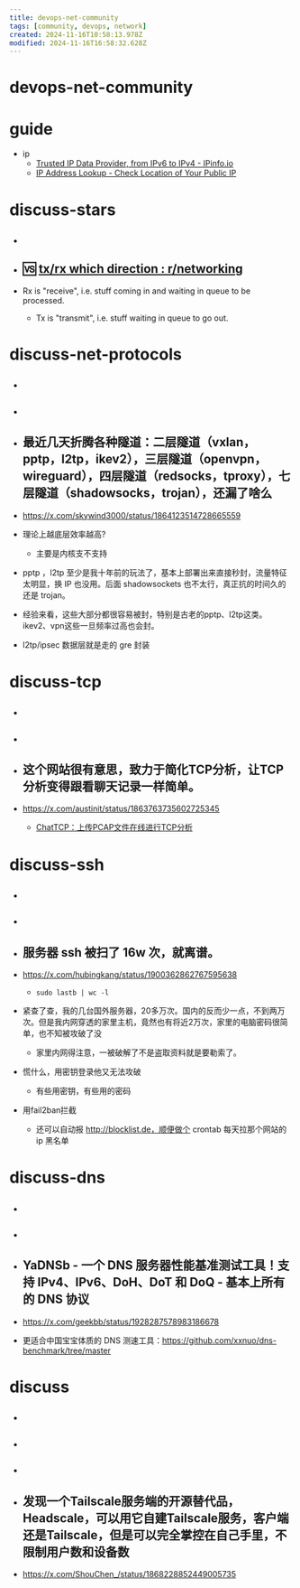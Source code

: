 ```yaml
---
title: devops-net-community
tags: [community, devops, network]
created: 2024-11-16T10:58:13.978Z
modified: 2024-11-16T16:58:32.628Z
---
```


# devops-net-community

# guide

- ip
  - [Trusted IP Data Provider, from IPv6 to IPv4 - IPinfo.io](https://ipinfo.io/)
  - [IP Address Lookup - Check Location of Your Public IP](https://iplocation.io/ip/103.72.147.240)
# discuss-stars
- ## 

- ## 🆚 [tx/rx which direction : r/networking](https://www.reddit.com/r/networking/comments/6muphz/txrx_which_direction/)
- Rx is "receive", i.e. stuff coming in and waiting in queue to be processed.
  - Tx is "transmit", i.e. stuff waiting in queue to go out.

# discuss-net-protocols
- ## 

- ## 

- ## 最近几天折腾各种隧道：二层隧道（vxlan，pptp，l2tp，ikev2），三层隧道（openvpn，wireguard），四层隧道（redsocks，tproxy），七层隧道（shadowsocks，trojan），还漏了啥么
- https://x.com/skywind3000/status/1864123514728665559
- 理论上越底层效率越高?
  - 主要是内核支不支持

- pptp ，l2tp 至少是我十年前的玩法了，基本上部署出来直接秒封，流量特征太明显，换 IP 也没用。后面 shadowsockets 也不太行，真正抗的时间久的还是 trojan。
- 经验来看，这些大部分都很容易被封，特别是古老的pptp、l2tp这类。ikev2、vpn这些一旦频率过高也会封。

- l2tp/ipsec 数据层就是走的 gre 封装
# discuss-tcp
- ## 

- ## 

- ## 这个网站很有意思，致力于简化TCP分析，让TCP分析变得跟看聊天记录一样简单。
- https://x.com/austinit/status/1863763735602725345
  - [ChatTCP：上传PCAP文件在线进行TCP分析](https://online.chattcp.com/zh)

# discuss-ssh
- ## 

- ## 

- ## 服务器 ssh 被扫了 16w 次，就离谱。
- https://x.com/hubingkang/status/1900362862767595638
  - `sudo lastb | wc -l`

- 紧查了查，我的几台国外服务器，20多万次。国内的反而少一点，不到两万次。但是我内网穿透的家里主机，竟然也有将近2万次，家里的电脑密码很简单，也不知被攻破了没
  - 家里内网得注意，一被破解了不是盗取资料就是要勒索了。

- 慌什么，用密钥登录他又无法攻破
  - 有些用密钥，有些用的密码

- 用fail2ban拦截
  - 还可以自动报 http://blocklist.de，顺便做个 crontab 每天拉那个网站的 ip 黑名单
# discuss-dns
- ## 

- ## 

- ## YaDNSb - 一个 DNS 服务器性能基准测试工具！支持 IPv4、IPv6、DoH、DoT 和 DoQ - 基本上所有的 DNS 协议
- https://x.com/geekbb/status/1928287578983186678
- 更适合中国宝宝体质的 DNS 测速工具：https://github.com/xxnuo/dns-benchmark/tree/master

# discuss
- ## 

- ## 

- ## 

- ## 发现一个Tailscale服务端的开源替代品，Headscale，可以用它自建Tailscale服务，客户端还是Tailscale，但是可以完全掌控在自己手里，不限制用户数和设备数
- https://x.com/ShouChen_/status/1868228852449005735

